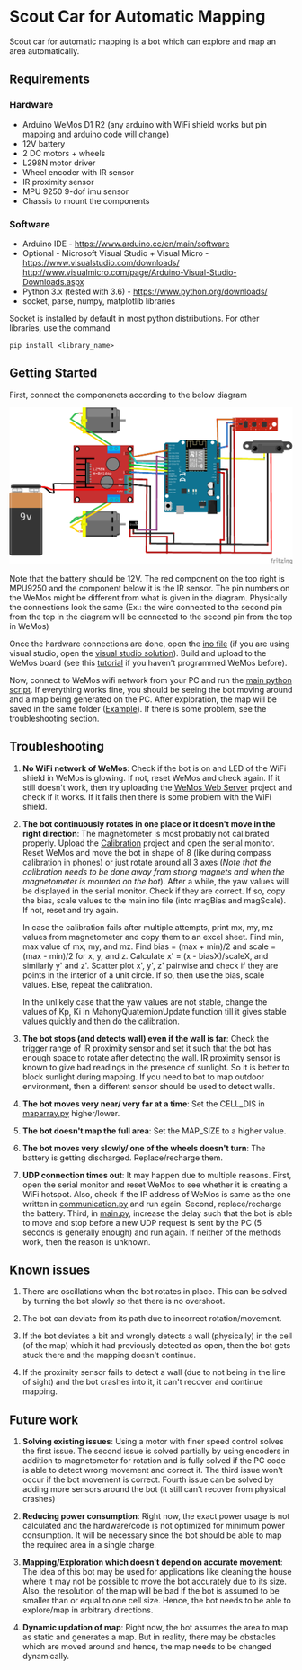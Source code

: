 # Scout Car for Automatic Mapping

Scout car for automatic mapping is a bot which can explore and map an area automatically.

## Requirements

### Hardware
  * Arduino WeMos D1 R2 (any arduino with WiFi shield works but pin mapping and arduino code will change)
  * 12V battery
  * 2 DC motors + wheels
  * L298N motor driver
  * Wheel encoder with IR sensor 
  * IR proximity sensor 
  * MPU 9250 9-dof imu sensor
  * Chassis to mount the components
  
### Software
  * Arduino IDE - https://www.arduino.cc/en/main/software
  * Optional - Microsoft Visual Studio + Visual Micro - https://www.visualstudio.com/downloads/ http://www.visualmicro.com/page/Arduino-Visual-Studio-Downloads.aspx
  * Python 3.x (tested with 3.6) - https://www.python.org/downloads/
  * socket, parse, numpy, matplotlib libraries
    
Socket is installed by default in most python distributions. For other libraries, use the command 

    pip install <library_name>
    
## Getting Started

First, connect the componenets according to the below diagram

![Ciruit](Circuit.png?raw=true)

Note that the battery should be 12V. The red component on the top right is MPU9250 and the component below it is the IR sensor. The pin numbers on the WeMos might be different from what is given in the diagram. Physically the connections look the same (Ex.: the wire connected to the second pin from the top in the diagram will be connected to the second pin from the top in WeMos)

Once the hardware connections are done, open the [ino file](V1_1_MoveInGivenDirectionWemos/V1_1_MoveInGivenDirectionWemos/V1_1_MoveInGivenDirectionWemos.ino) (if you are using visual studio, open the [visual studio solution](V1_1_MoveInGivenDirectionWemos/V1_1_MoveInGivenDirectionWemos.sln)). Build and upload to the WeMos board (see this [tutorial](http://www.instructables.com/id/Programming-the-WeMos-Using-Arduino-SoftwareIDE/) if you haven't programmed WeMos before).

Now, connect to WeMos wifi network from your PC and run the [main python script](PCSide/main.py). If everything works fine, you should be seeing the bot moving around and a map being generated on the PC. After exploration, the map will be saved in the same folder ([Example](PCSide/map.png)). If there is some problem, see the troubleshooting section.

## Troubleshooting

1. **No WiFi network of WeMos**: Check if the bot is on and LED of the WiFi shield in WeMos is glowing. If not, reset WeMos and check again. If it still doesn't work, then try uploading the [WeMos Web Server](TempCodes/Wemos_WebServer) project and check if it works. If it fails then there is some problem with the WiFi shield.

2. **The bot continuously rotates in one place or it doesn't move in the right direction**: The magnetometer is most probably not calibrated properly. Upload the [Calibration](TempCodes/MPU9250_Yaw) project and open the serial monitor. Reset WeMos and move the bot in shape of 8 (like during compass calibration in phones) or just rotate around all 3 axes (*Note that the calibration needs to be done away from strong magnets and when the magnetometer is mounted on the bot*). After a while, the yaw values will be displayed in the serial monitor. Check if they are correct. If so, copy the bias, scale values to the main ino file (into magBias and magScale). If not, reset and try again. 

    In case the calibration fails after multiple attempts, print mx, my, mz values from magnetometer and copy them to an excel sheet. Find min, max value of mx, my, and mz. Find bias = (max + min)/2 and scale = (max - min)/2 for x, y, and z. 
    Calculate x' = (x - biasX)/scaleX, and similarly y' and z'. Scatter plot x', y', z' pairwise and check if they are points in the interior of a unit circle. If so, then use the bias, scale values. Else, repeat the calibration.
    
    In the unlikely case that the yaw values are not stable, change the values of Kp, Ki in MahonyQuaternionUpdate function till it gives stable values quickly and then do the calibration.
    
3. **The bot stops (and detects wall) even if the wall is far**: Check the trigger range of IR proximity sensor and set it such that the bot has enough space to rotate after detecting the wall. IR proximity sensor is known to give bad readings in the presence of sunlight. So it is better to block sunlight during mapping. If you need to bot to map outdoor environment, then a different sensor should be used to detect walls.

4. **The bot moves very near/ very far at a time**: Set the CELL_DIS in [maparray.py](PCSide/maparray.py) higher/lower.

5. **The bot doesn't map the full area**: Set the MAP_SIZE to a higher value.
    
4. **The bot moves very slowly/ one of the wheels doesn't turn**: The battery is getting discharged. Replace/recharge them. 

5. **UDP connection times out**: It may happen due to multiple reasons. First, open the serial monitor and reset WeMos to see whether it is creating a WiFi hotspot. Also, check if the IP address of WeMos is same as the one written in [communication.py](PCSide/communication.py) and run again. Second, replace/recharge the battery. Third, in [main.py](PCSide/main.py), increase the delay such that the bot is able to move and stop before a new UDP request is sent by the PC (5 seconds is generally enough) and run again. If neither of the methods work, then the reason is unknown.

## Known issues

1. There are oscillations when the bot rotates in place. This can be solved by turning the bot slowly so that there is no overshoot.

2. The bot can deviate from its path due to incorrect rotation/movement.

3. If the bot deviates a bit and wrongly detects a wall (physically) in the cell (of the map) which it had previously detected as open, then the bot gets stuck there and the mapping doesn't continue.

4. If the proximity sensor fails to detect a wall (due to not being in the line of sight) and the bot crashes into it, it can't recover and continue mapping.

## Future work

1. **Solving existing issues**: Using a motor with finer speed control solves the first issue. The second issue is solved partially by using encoders in addition to magnetometer for rotation and is fully solved if the PC code is able to detect wrong movement and correct it. The third issue won't occur if the bot movement is correct. Fourth issue can be solved by adding more sensors around the bot (it still can't recover from physical crashes)

2. **Reducing power consumption**: Right now, the exact power usage is not calculated and the hardware/code is not optimized for minimum power consumption. It will be necessary since the bot should be able to map the required area in a single charge.

3. **Mapping/Exploration which doesn't depend on accurate movement**: The idea of this bot may be used for applications like cleaning the house where it may not be possible to move the bot accurately due to its size. Also, the resolution of the map will be bad if the bot is assumed to be smaller than or equal to one cell size. Hence, the bot needs to be able to explore/map in arbitrary directions.

4. **Dynamic updation of map**: Right now, the bot assumes the area to map as static and generates a map. But in reality, there may be obstacles which are moved around and hence, the map needs to be changed dynamically.
